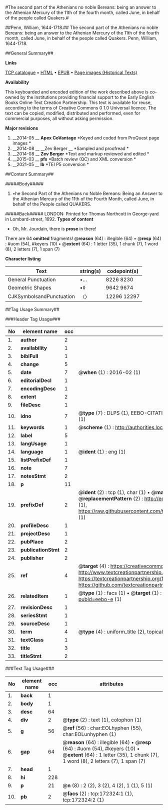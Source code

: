 #The second part of the Athenians no noble Bereans: being an answer to the Athenian Mercury of the 11th of the fourth month, called June, in behalf of the people called Quakers.#

##Penn, William, 1644-1718.##
The second part of the Athenians no noble Bereans: being an answer to the Athenian Mercury of the 11th of the fourth month, called June, in behalf of the people called Quakers.
Penn, William, 1644-1718.

##General Summary##

**Links**

[TCP catalogue](http://www.ota.ox.ac.uk/tcp/)  • 
[HTML](http://tei.it.ox.ac.uk/tcp/Texts-HTML/free/A90/A90424.html)  • 
[EPUB](http://tei.it.ox.ac.uk/tcp/Texts-EPUB/free/A90/A90424.epub) • 
[Page images (Historical Texts)](https://historicaltexts.jisc.ac.uk/eebo-45578402e)

**Availability**

This keyboarded and encoded edition of the work described above is co-owned by the
    institutions providing financial support to the Early English Books Online Text Creation
    Partnership. This text is available for reuse, according to the terms of  Creative Commons 0 1.0 Universal
    licence. The text can be copied, modified, distributed and performed, even for commercial
    purposes, all without asking permission.

**Major revisions**

1. __2014-05 __ __Apex CoVantage__ *Keyed and coded from ProQuest page images *
1. __2014-08 __ __Zev Berger __ *Sampled and proofread *
1. __2014-08 __ __Zev Berger__ *Text and markup reviewed and edited *
1. __2015-03 __ __pfs__ *Batch review (QC) and XML conversion *
1. __2021-05 __ __lb__ *TEI P5 conversion *

##Content Summary##

#####Body#####

1. •he Second Part of the Athenians no Noble Bereans: Being an Answer to the Athenian Mercury of the 11th of the Fourth Month, called June, in behalf of the People called QUAKERS.

#####Back#####
LONDON: Printed for Thomas Northcott in George-yard in Lombard-street, 1692.
**Types of content**

  * Oh, Mr. Jourdain, there is **prose** in there!

There are 64 **omitted** fragments! 
 @__reason__ (64) : illegible (64)  •  @__resp__ (64) : #uom (54), #keyers (10)  •  @__extent__ (64) : 1 letter (35), 1 chunk (7), 1 word (8), 2 letters (7), 1 span (7)

**Character listing**


|Text|string(s)|codepoint(s)|
|---|---|---|
|General Punctuation|•…|8226 8230|
|Geometric Shapes|▪◊|9642 9674|
|CJKSymbolsandPunctuation|〈〉|12296 12297|

##Tag Usage Summary##

###Header Tag Usage###

|No|element name|occ|attributes|
|---|---|---|---|
|1.|__author__|2||
|2.|__availability__|1||
|3.|__biblFull__|1||
|4.|__change__|5||
|5.|__date__|7| @__when__ (1) : 2016-02 (1)|
|6.|__editorialDecl__|1||
|7.|__encodingDesc__|1||
|8.|__extent__|2||
|9.|__fileDesc__|1||
|10.|__idno__|7| @__type__ (7) : DLPS (1), EEBO-CITATION (1), VID (1), EEBO-PROQUEST (1), STC (2), OCLC (1)|
|11.|__keywords__|1| @__scheme__ (1) : http://authorities.loc.gov/ (1)|
|12.|__label__|5||
|13.|__langUsage__|1||
|14.|__language__|1| @__ident__ (1) : eng (1)|
|15.|__listPrefixDef__|1||
|16.|__note__|7||
|17.|__notesStmt__|2||
|18.|__p__|11||
|19.|__prefixDef__|2| @__ident__ (2) : tcp (1), char (1)  •  @__matchPattern__ (2) : ([0-9\-]+):([0-9IVX]+) (1), (.+) (1)  •  @__replacementPattern__ (2) : http://eebo.chadwyck.com/downloadtiff?vid=$1&page=$2 (1), https://raw.githubusercontent.com/textcreationpartnership/Texts/master/tcpchars.xml#$1 (1)|
|20.|__profileDesc__|1||
|21.|__projectDesc__|1||
|22.|__pubPlace__|2||
|23.|__publicationStmt__|2||
|24.|__publisher__|2||
|25.|__ref__|4| @__target__ (4) : https://creativecommons.org/publicdomain/zero/1.0/ (1), http://www.textcreationpartnership.org/docs/. (1), https://textcreationpartnership.org/faq/#faq05 (1), https://github.com/textcreationpartnership (1)|
|26.|__relatedItem__|1| @__type__ (1) : facs (1)  •  @__target__ (1) : https://data.historicaltexts.jisc.ac.uk/view?pubId=eebo-e (1)|
|27.|__revisionDesc__|1||
|28.|__seriesStmt__|1||
|29.|__sourceDesc__|1||
|30.|__term__|4| @__type__ (4) : uniform_title (2), topical_term (1), genre_form (1)|
|31.|__textClass__|1||
|32.|__title__|3||
|33.|__titleStmt__|2||


###Text Tag Usage###

|No|element name|occ|attributes|
|---|---|---|---|
|1.|__back__|1||
|2.|__body__|1||
|3.|__desc__|64||
|4.|__div__|2| @__type__ (2) : text (1), colophon (1)|
|5.|__g__|56| @__ref__ (56) : char:EOLhyphen (55), char:EOLunhyphen (1)|
|6.|__gap__|64| @__reason__ (64) : illegible (64)  •  @__resp__ (64) : #uom (54), #keyers (10)  •  @__extent__ (64) : 1 letter (35), 1 chunk (7), 1 word (8), 2 letters (7), 1 span (7)|
|7.|__head__|1||
|8.|__hi__|228||
|9.|__p__|21| @__n__ (8) : 2 (2), 3 (2), 4 (2), 1 (1), 5 (1)|
|10.|__pb__|2| @__facs__ (2) : tcp:172324:1 (1), tcp:172324:2 (1)|
